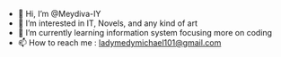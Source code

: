 - 👋 Hi, I’m @Meydiva-IY
- 👀 I’m interested in IT, Novels, and any kind of art
- 🌱 I’m currently learning information system focusing more on coding 
- 📫 How to reach me : ladymedymichael101@gmail.com

<!---
Meydiva-IY/Meydiva-IY is a ✨ special ✨ repository because its `README.md` (this file) appears on your GitHub profile.
You can click the Preview link to take a look at your changes.
--->
